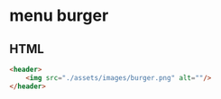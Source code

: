 # menu burger

## HTML

```html
<header>
    <img src="./assets/images/burger.png" alt=""/>
</header>
```
